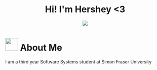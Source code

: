<div id="header" align="center">
  <h1>Hi! I'm Hershey <3</h1>
  <div id="badges">
    <a href="https://www.linkedin.com/in/hershey-batore-24271b306/">
      <img src="https://img.shields.io/badge/LinkedIn-blue?logo=linkedin&logoColor=white&style=for-the-badge">
    </a>
  </div>
</div>

<div id="about">
  <h1>
    <img src="https://media.giphy.com/media/kRhvFTWuH6Tc7oPWJT/giphy.gif?cid=ecf05e47zsu59dc5rsxvi5pp1e86wvu9y3uokswgfgezz78a&ep=v1_stickers_search&rid=giphy.gif&ct=s" width="40" length="40">
    About Me
  </h1>
  <p>I am a third year Software Systems student at Simon Fraser University</p>
</div>
